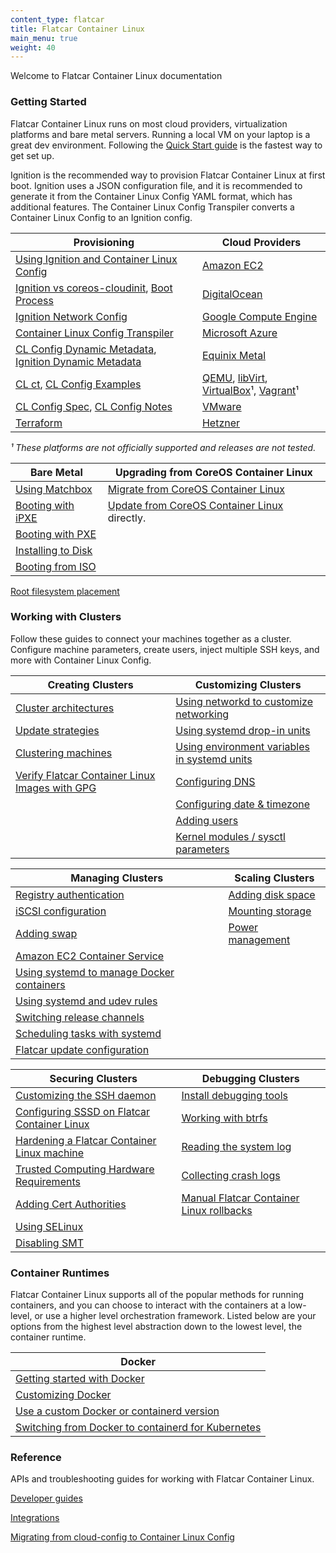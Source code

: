 ```yaml
---
content_type: flatcar
title: Flatcar Container Linux
main_menu: true
weight: 40
---
```


Welcome to Flatcar Container Linux documentation

### Getting Started
Flatcar Container Linux runs on most cloud providers, virtualization platforms and bare metal servers. Running a local VM on your laptop is a great dev environment. Following the [Quick Start guide][quick-start] is the fastest way to get set up.

Ignition is the recommended way to provision Flatcar Container Linux at first boot.
Ignition uses a JSON configuration file, and it is recommended to generate it from the Container Linux Config YAML format, which has additional features.
The Container Linux Config Transpiler converts a Container Linux Config to an Ignition config.


Provisioning                                                                                      | Cloud Providers
--------------                                                                                    | -------------
[Using Ignition and Container Linux Config][container-linux-config]                               | [Amazon EC2][ec2]
[Ignition vs coreos-cloudinit][ignition-what], [Boot Process][ignition-boot]                      | [DigitalOcean][digital-ocean]
[Ignition Network Config][ignition-network]                                                       | [Google Compute Engine][gce]
[Container Linux Config Transpiler][config-transpiler]                                            | [Microsoft Azure][azure]
[CL Config Dynamic Metadata][config-dynamic-data], [Ignition Dynamic Metadata][ignition-metadata] | [Equinix Metal][equinix-metal]
[CL ct][config-intro], [CL Config Examples][config-examples]                                      | [QEMU][qemu], [libVirt][libvirt], [VirtualBox][virtualbox]¹, [Vagrant][vagrant]¹
[CL Config Spec][config-spec], [CL Config Notes][config-notes]                                    | [VMware][vmware]
[Terraform][terraform]                                                                            | [Hetzner][hetzner]

_¹ These platforms are not officially supported and releases are not tested._

Bare Metal                                              | Upgrading from CoreOS Container Linux
--------------                                          | -------------
[Using Matchbox][matchbox]                              | [Migrate from CoreOS Container Linux][migrate-from-container-linux]
[Booting with iPXE][ipxe]                               | [Update from CoreOS Container Linux][update-from-container-linux] directly.
[Booting with PXE][pxe]                                 |
[Installing to Disk][install-to-disk]                   |
[Booting from ISO][boot-iso]                            |
[Root filesystem placement][filesystem-placement]


### Working with Clusters
Follow these guides to connect your machines together as a cluster. Configure machine parameters, create users, inject multiple SSH keys, and more with Container Linux Config.

Creating Clusters                                               | Customizing Clusters
--------------                                                  | -------------
[Cluster architectures][cluster-architectures]                  | [Using networkd to customize networking][networkd-customize]
[Update strategies][update-strategies]                          | [Using systemd drop-in units][systemd-drop-in]
[Clustering machines][clustering-machines]                      | [Using environment variables in systemd units][environment-variables-systemd]
[Verify Flatcar Container Linux Images with GPG][verify-container-linux]  | [Configuring DNS][dns]
                                                                | [Configuring date & timezone][date-timezone]
                                                                | [Adding users][users]
                                                                | [Kernel modules / sysctl parameters][parameters]

Managing Clusters                                                      | Scaling Clusters
-------------                                                          | --------------
[Registry authentication][registry-authentication]                     | [Adding disk space][disk-space]
[iSCSI configuration][iscsi]                                           | [Mounting storage][mounting-storage]
[Adding swap][swap]                                                    | [Power management][power-management]
[Amazon EC2 Container Service][ec2-container-service]                  |
[Using systemd to manage Docker containers][manage-docker-containers]  |
[Using systemd and udev rules][udev-rules]                             |
[Switching release channels][release-channels]                         |
[Scheduling tasks with systemd][tasks-with-systemd]                    |
[Flatcar update configuration][update-conf]                            |

Securing Clusters                                               | Debugging Clusters
--------------                                                  | --------------
[Customizing the SSH daemon][ssh-daemon]                        | [Install debugging tools][debugging-tools]
[Configuring SSSD on Flatcar Container Linux][sssd-container-linux]       | [Working with btrfs][btrfs]
[Hardening a Flatcar Container Linux machine][hardening-container-linux]  | [Reading the system log][system-log]
[Trusted Computing Hardware Requirements][hardware-requirements]| [Collecting crash logs][crash-log]
[Adding Cert Authorities][cert-authorities]                     | [Manual Flatcar Container Linux rollbacks][container-linux-rollbacks]
[Using SELinux][selinux]                                        |
[Disabling SMT][disabling-smt]                                    |


### Container Runtimes
Flatcar Container Linux supports all of the popular methods for running containers, and you can choose to interact with the containers at a low-level, or use a higher level orchestration framework. Listed below are your options from the highest level abstraction down to the lowest level, the container runtime.

Docker |
-------------- |
[Getting started with Docker][docker] |
[Customizing Docker][customizing-docker] |
[Use a custom Docker or containerd version][use-a-custom-docker-or-containerd-version] |
[Switching from Docker to containerd for Kubernetes][containerd-for-kubernetes] |

### Reference
APIs and troubleshooting guides for working with Flatcar Container Linux.

[Developer guides][developer-guides]

[Integrations][integrations]

[Migrating from cloud-config to Container Linux Config][migrating-from-cloud-config]

[quick-start]: quickstart
[ignition-what]: ignition/
[ignition-boot]: ignition/boot-process
[ignition-network]: ignition/network-configuration
[ignition-metadata]: ignition/metadata
[container-linux-config]: reference/migrating-to-clcs/provisioning/
[config-transpiler]: container-linux-config-transpiler/
[config-intro]: container-linux-config-transpiler/getting-started
[config-dynamic-data]: container-linux-config-transpiler/dynamic-data
[config-examples]: container-linux-config-transpiler/examples
[config-spec]: container-linux-config-transpiler/configuration
[config-notes]: container-linux-config-transpiler/operators-notes
[matchbox]: https://matchbox.psdn.io/
[ipxe]: bare-metal/booting-with-ipxe
[pxe]: bare-metal/booting-with-pxe
[install-to-disk]: bare-metal/installing-to-disk
[boot-iso]: bare-metal/booting-with-iso
[filesystem-placement]: bare-metal/root-filesystem-placement
[migrate-from-container-linux]: migrating-from-coreos/
[update-from-container-linux]: migrating-from-coreos/update-from-container-linux
[ec2]: cloud-providers/booting-on-ec2
[digital-ocean]: cloud-providers/booting-on-digitalocean
[gce]: cloud-providers/booting-on-google-compute-engine
[azure]: cloud-providers/booting-on-azure
[qemu]: cloud-providers/booting-with-qemu
[equinix-metal]: cloud-providers/booting-on-packet
[libvirt]: cloud-providers/booting-with-libvirt
[virtualbox]: cloud-providers/booting-on-virtualbox
[vagrant]: cloud-providers/booting-on-vagrant
[vmware]: cloud-providers/booting-on-vmware
[cluster-architectures]: clusters/creation/cluster-architectures
[update-strategies]: clusters/creation/update-strategies
[clustering-machines]: clusters/creation/cluster-discovery
[verify-container-linux]: clusters/creation/verify-images
[networkd-customize]: clusters/customization/network-config-with-networkd
[systemd-drop-in]: clusters/customization/using-systemd-drop-in-units
[environment-variables-systemd]: clusters/customization/using-environment-variables-in-systemd-units
[dns]: clusters/customization/configuring-dns
[date-timezone]: clusters/customization/configuring-date-and-timezone
[users]: clusters/customization/adding-users
[parameters]: clusters/customization/other-settings
[disk-space]: clusters/scaling/adding-disk-space
[mounting-storage]: clusters/scaling/mounting-storage
[power-management]: clusters/scaling/power-management
[registry-authentication]: clusters/management/registry-authentication
[iscsi]: clusters/management/iscsi
[swap]: clusters/management/adding-swap
[ec2-container-service]: clusters/management/booting-on-ecs/
[manage-docker-containers]: clusters/management/getting-started-with-systemd
[udev-rules]: clusters/management/using-systemd-and-udev-rules
[update-conf]: clusters/management/update-conf
[release-channels]: clusters/management/switching-channels
[tasks-with-systemd]: clusters/management/scheduling-tasks-with-systemd-timers
[ssh-daemon]: clusters/securing/customizing-sshd
[sssd-container-linux]: clusters/securing/sssd
[hardening-container-linux]: clusters/securing/hardening-guide
[hardware-requirements]: clusters/securing/trusted-computing-hardware-requirements
[cert-authorities]: clusters/securing/adding-certificate-authorities
[selinux]: clusters/securing/selinux
[disabling-smt]: clusters/securing/disabling-smt
[debugging-tools]: clusters/debug/install-debugging-tools
[btrfs]: clusters/debug/btrfs-troubleshooting
[system-log]: clusters/debug/reading-the-system-log
[crash-log]: clusters/debug/collecting-crash-logs
[container-linux-rollbacks]: clusters/debug/manual-rollbacks
[docker]: container-runtimes/getting-started-with-docker
[customizing-docker]: container-runtimes/customizing-docker
[use-a-custom-docker-or-containerd-version]: container-runtimes/use-a-custom-docker-or-containerd-version
[developer-guides]: reference/developer-guides/
[integrations]: reference/integrations/
[migrating-from-cloud-config]: reference/migrating-to-clcs/
[containerd-for-kubernetes]: container-runtimes/switching-from-docker-to-containerd-for-kubernetes
[terraform]: terraform/
[hetzner]: cloud-providers/booting-on-hetzner
